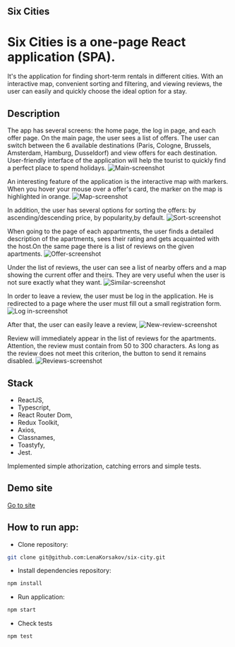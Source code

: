 ## Six Cities
# Six Cities is a one-page React application (SPA).
It's the application for finding short-term rentals in different cities. With an interactive map, convenient sorting and filtering, and viewing reviews, the user can easily and quickly choose the ideal option for a stay.

## Description
The app has several screens: the home page, the log in page, and each offer page.
On the main page, the user sees a list of offers. The user can switch between the 6 available destinations (Paris, Cologne, Brussels, Amsterdam, Hamburg, Dusseldorf) and view offers for each destination. User-friendly interface of the application will help the tourist to quickly find a perfect place to spend holidays.
![Main-screenshot](https://github.com/LenaKorsakov/six-cities/blob/master/project/screenshots/main-screenshot.png)

An interesting feature of the application is the interactive map with markers. When you hover your mouse over a offer's card, the marker on the map is highlighted in orange.
![Map-screenshot](https://github.com/LenaKorsakov/six-cities/blob/master/project/screenshots/map-screenshot.png)

In addition, the user has several options for sorting the offers: by ascending/descending price, by popularity,by default.
![Sort-screenshot](https://github.com/LenaKorsakov/six-cities/blob/master/project/screenshots/sort-screenshot.png)

When going to the page of each appartments, the user finds a detailed description of the apartments, sees their rating and gets acquainted with the host.On the same page there is a list of reviews on the given apartments.
![Offer-screenshot](https://github.com/LenaKorsakov/six-cities/blob/master/project/screenshots/offer-screenshot.png)

Under the list of reviews, the user can see a list of nearby offers and a map showing the current offer and theirs. They are very useful when the user is not sure exactly what they want.
![Similar-screenshot](https://github.com/LenaKorsakov/six-cities/blob/master/project/screenshots/similar-screenshot.png)

In order to leave a review, the user must be log in the application. He is redirected to a page where the user must fill out a small registration form. 
![Log in-screenshot](https://github.com/LenaKorsakov/six-cities/blob/master/project/screenshots/log-in-screenshot.png)

After that, the user can easily leave a review,
![New-review-screenshot](https://github.com/LenaKorsakov/six-cities/blob/master/project/screenshots/new-review-screenshot.png)

Review will immediately appear in the list of reviews for the apartments. Attention, the review must contain from 50 to 300 characters. As long as the review does not meet this criterion, the button to send it remains disabled.
![Reviews-screenshot](https://github.com/LenaKorsakov/six-cities/blob/master/project/screenshots/reviews-screenshot.png)


## Stack
- ReactJS,
- Typescript,
- React Router Dom,
- Redux Toolkit,
- Axios,
- Classnames,
- Toastyfy,
- Jest.

Implemented simple athorization, catching errors and simple tests.
## Demo site
<a href="https://six-cities-korsakova.vercel.app/">Go to site</a>

## How to run app:

- Clone repository:
```bash
git clone git@github.com:LenaKorsakov/six-city.git
```

- Install dependencies repository:

```bash
npm install
```

- Run application:

```bash
npm start
```

- Check tests
```bash
npm test
```
